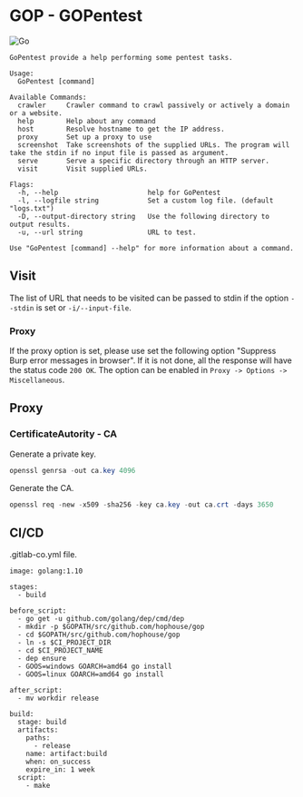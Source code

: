 # GOP - GOPentest
![Go](https://github.com/HopHouse/gop/workflows/Go/badge.svg)

```
GoPentest provide a help performing some pentest tasks.

Usage:
  GoPentest [command]

Available Commands:
  crawler     Crawler command to crawl passively or actively a domain or a website.
  help        Help about any command
  host        Resolve hostname to get the IP address.
  proxy       Set up a proxy to use
  screenshot  Take screenshots of the supplied URLs. The program will take the stdin if no input file is passed as argument.
  serve       Serve a specific directory through an HTTP server.
  visit       Visit supplied URLs.

Flags:
  -h, --help                      help for GoPentest
  -l, --logfile string            Set a custom log file. (default "logs.txt")
  -D, --output-directory string   Use the following directory to output results.
  -u, --url string                URL to test.

Use "GoPentest [command] --help" for more information about a command.
```

## Visit
The list of URL that needs to be visited can be passed to stdin if the option `--stdin` is set or `-i/--input-file`.
### Proxy
If the proxy option is set, please use set the following option "Suppress Burp error messages in browser". If it is not done, all the response will have the status code `200 OK`. The option can be enabled in `Proxy -> Options -> Miscellaneous`.

## Proxy
### CertificateAutority - CA
Generate a private key.
```powershell
openssl genrsa -out ca.key 4096
```

Generate the CA.
```powershell
openssl req -new -x509 -sha256 -key ca.key -out ca.crt -days 3650
```

## CI/CD

.gitlab-co.yml file.
```
image: golang:1.10

stages:
  - build

before_script:
  - go get -u github.com/golang/dep/cmd/dep
  - mkdir -p $GOPATH/src/github.com/hophouse/gop
  - cd $GOPATH/src/github.com/hophouse/gop
  - ln -s $CI_PROJECT_DIR
  - cd $CI_PROJECT_NAME
  - dep ensure
  - GOOS=windows GOARCH=amd64 go install
  - GOOS=linux GOARCH=amd64 go install

after_script:
  - mv workdir release

build:
  stage: build
  artifacts:
    paths:
      - release
    name: artifact:build
    when: on_success
    expire_in: 1 week
  script:
    - make
```
